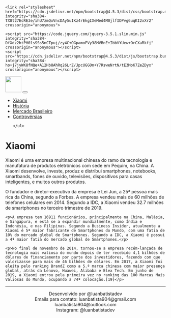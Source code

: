 <!DOCTYPE html>
<html>
<head>
	<script data-ad-client="ca-pub-2010063798522830" async src="https://pagead2.googlesyndication.com/pagead/js/adsbygoogle.js"></script>
	<link rel="shortcut icon" href="imagens/cap.ico" type="imagens/x-icon">
	<link rel="stylesheet" type="text/css" href="style.css">
	<title>Xiaomi</title>
	<meta charset="utf-8">
	<meta name="viewport" content="width=device-width,height=device-height,initial-scale=1.0"/>


	<link rel="stylesheet" href="https://cdn.jsdelivr.net/npm/bootstrap@4.5.3/dist/css/bootstrap.min.css" integrity="sha384-TX8t27EcRE3e/ihU7zmQxVncDAy5uIKz4rEkgIXeMed4M0jlfIDPvg6uqKI2xXr2" crossorigin="anonymous">

	<script src="https://code.jquery.com/jquery-3.5.1.slim.min.js" integrity="sha384-DfXdz2htPH0lsSSs5nCTpuj/zy4C+OGpamoFVy38MVBnE+IbbVYUew+OrCXaRkfj" crossorigin="anonymous"></script>
	<script src="https://cdn.jsdelivr.net/npm/bootstrap@4.5.3/dist/js/bootstrap.bundle.min.js" integrity="sha384-ho+j7jyWK8fNQe+A12Hb8AhRq26LrZ/JpcUGGOn+Y7RsweNrtN/tE3MoK7ZeZDyx" crossorigin="anonymous"></script>

</head>
<body>
<div class="container-fluid">

<nav class="navbar navbar-expand-lg navbar-light bg-light">
  <img src="imagens/cap.jpg" width="50px" height="50px">
  <button class="navbar-toggler" type="button" data-toggle="collapse" data-target="#navbarNav" aria-controls="navbarNav" aria-expanded="false" aria-label="Toggle navigation">
    <span class="navbar-toggler-icon"></span>
  </button>
  <div class="collapse navbar-collapse" id="navbarNav">
    <ul class="navbar-nav">
      <li class="nav-item">
        <a class="nav-link" href="index.html">Xiaomi</a>
      </li>
      <li class="nav-item">
        <a class="nav-link" href="historia.html">História</a>
      </li>
      <li class="nav-item">
        <a class="nav-link" href="mercado.html">Mercado Brasileiro</a>
      </li>
      <li class="nav-item">
        <a class="nav-link" href="controversias.html">Controvérsias</a>
      </li>
     
    </ul>
  </div>
</nav>

<div id="conteudo">
	<h1>Xiaomi</h1>
	<p>Xiaomi é uma empresa multinacional chinesa do ramo da tecnologia e manufatura de produtos eletrônicos com sede em Pequim, na China. A Xiaomi desenvolve, investe, produz e distribui smartphones, notebooks, smartbands, fones de ouvido, televisões, dispositivos para casas inteligentes, e muitos outros produtos.</p>
	<p>O fundador e diretor-executivo da empresa é Lei Jun, a 25ª pessoa mais rica da China, segundo a Forbes. A empresa vendeu mais de 60 milhões de telefones celulares em 2014. Segundo a IDC, a Xiaomi vendeu 32.7 milhões de smartphones no terceiro trimestre de 2019.</p>

    <p>A empresa tem 16911 funcionários, principalmente na China, Malásia, e Singapura, e está se a expandir mundialmente, como Índia e Indonésia, e nas Filipinas. Segundo a Business Insider, atualmente a Xiaomi é 5ª maior fabricante de Smartphones do Mundo, com uma fatia de 10% do mercado global de Smartphones. Segundo a IDC, a Xiaomi é possui a 4ª maior fatia do mercado global de Smartphones.</p>

    <p>No final de novembro de 2014, tornou-se a empresa recém-lançada de tecnologia mais valiosa do mundo depois de ter recebido 4,1 bilhões de dólares de financiamento por parte dos investidores, fazendo com que valorizasse para mais de 46 bilhões de dólares. Em 2017, a Xiaomi foi eleita pelo ranking BrandZ como a 5.ª marca chinesa com maior presença global, atrás da Lenovo, Huawei, Alibaba e Elex Tech. Em junho de 2019, a Xiaomi entrou pela primeira vez no ranking das 100 Marcas Mais Valiosas do Mundo, ocupando a 74ª colocação.[19]</p>
</div>
<hr>
<div>
	<footer style="text-align: center; margin: 10px">Desenvolvido por @luanbatistadev <br>
		Emails para contato: luanbatista904@gmail.com <br>luanbatista904@outlook.com <br>
		Instagram: @luanbatistadev</footer>
</div>
</div>
</body>
</html>
